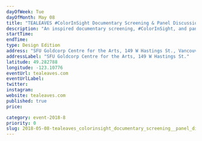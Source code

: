 ```yaml
---
dayOfWeek: Tue
dayOfMonth: May 08
title: "TEALEAVES #ColorInSight Documentary Screening & Panel Discussion on Color"
description: "An inspired documentary screening, #ColorInSight, and panel discussion will explore color strategy, specifically, how brands across industries can harness the power of color and how color strategy can have a large impact on the perception of products and services.<br> <br> For companies, color has long been a tool that the most memorable brands use to assert their identity. Color has become an industry-agnostic tool that only the best brands wield to capture their audience’s attention."
startTime: 
endTime: 
type: Design Edition
address: "SFU Goldcorp Centre for the Arts, 149 W Hastings St., Vancouver, BC, Canada"
addressLabel: "SFU Goldcorp Centre for the Arts, 149 W Hastings St."
latitude: 49.282788
longitude: -123.10776
eventUrl: tealeaves.com
eventUrlLabel: 
twitter: 
instagram: 
website: tealeaves.com
published: true
price: 

category: event-2018-8
priority: 0
slug: 2018-05-08-tealeaves_colorinsight_documentary_screening__panel_discussion_on_color
---
```

